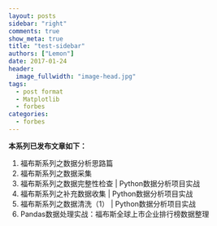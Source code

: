 ```yaml
---
layout: posts
sidebar: "right"
comments: true
show_meta: true
title: "test-sidebar"
authors: ["Lemon"]
date: 2017-01-24
header:
  image_fullwidth: "image-head.jpg"
tags:
  - post format
  - Matplotlib
  - forbes
categories:
  - forbes
---
```


<!-- ## 相关文章
{: .t60 }
{% include list-posts.html category='{{ page.categories }}' %} -->


**本系列已发布文章如下：**
1. 福布斯系列之数据分析思路篇
1. 福布斯系列之数据采集
1. 福布斯系列之数据完整性检查 \| Python数据分析项目实战
1. 福布斯系列之补充数据收集 \| Python数据分析项目实战
1. 福布斯系列之数据清洗（1） \| Python数据分析项目实战
1. Pandas数据处理实战：福布斯全球上市企业排行榜数据整理
